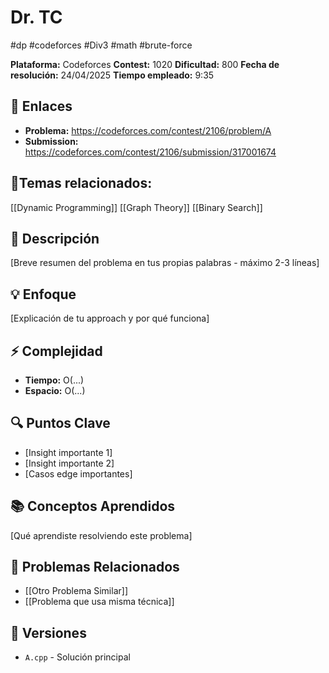 # Dr. TC
#dp #codeforces #Div3 #math #brute-force

**Plataforma:** Codeforces
**Contest:** 1020
**Dificultad:** 800
**Fecha de resolución:** 24/04/2025
**Tiempo empleado:** 9:35 

## 🔗 Enlaces
- **Problema:** https://codeforces.com/contest/2106/problem/A
- **Submission:** https://codeforces.com/contest/2106/submission/317001674

## 📓Temas relacionados:
[[Dynamic Programming]] [[Graph Theory]] [[Binary Search]]

## 📖 Descripción
[Breve resumen del problema en tus propias palabras - máximo 2-3 líneas]

## 💡 Enfoque
[Explicación de tu approach y por qué funciona]

## ⚡ Complejidad
- **Tiempo:** O(...)
- **Espacio:** O(...)

## 🔍 Puntos Clave
- [Insight importante 1]
- [Insight importante 2]
- [Casos edge importantes]

## 📚 Conceptos Aprendidos
[Qué aprendiste resolviendo este problema]

## 🔗 Problemas Relacionados
- [[Otro Problema Similar]]
- [[Problema que usa misma técnica]]

## 🔄 Versiones
- `A.cpp` - Solución principal